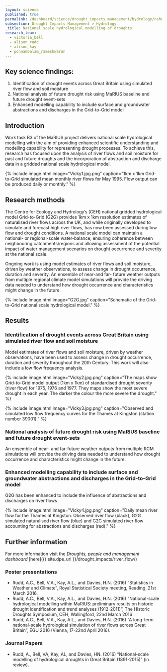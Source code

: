```yaml
---
layout: science
published: true
permalink: /dashboard/science/drought_impacts_management/hydrology/nshmd/
subsection: Drought Impacts Management > Hydrology
_title: National scale hydrological modelling of droughts
research_team:
  - victoria_bell
  - alison_rudd
  - alison_kay
  - ponnambalam_rameshwaran
---
```

 
## Key science findings:
1.	Identification of drought events across Great Britain using simulated river flow and soil moisture 
2.	 National analysis of future drought risk using MaRIUS baseline and future drought event-sets
3.	Enhanced modelling capability to include surface and groundwater abstractions and discharges in the Grid-to-Grid model


## Introduction

Work task B3 of the MaRIUS project delivers national scale hydrological modelling with the aim of providing enhanced scientific understanding and modelling capability for representing drought processes. To achieve this, research has focused upon the analysis of river flows and soil moisture for past and future droughts and the incorporation of abstraction and discharge data in a gridded national scale hydrological model. 

{% include 
	image.html 
	image="Vicky1.jpg.png" 
	caption="1km x 1km Grid-to-Grid simulated mean monthly river flows for May 1995. Flow output can be produced daily or monthly." 
%}

## Research methods

The Centre for Ecology and Hydrology’s (CEH) national gridded hydrological model Grid-to-Grid (G2G) provides 1km x 1km resolution estimates of naturalised river flows across the UK, and while originally developed to simulate and forecast high river flows, has now been assessed during low flow and drought conditions. A national scale model can maintain a national- or regional-scale water-balance, ensuring coherence between neighbouring catchments/regions and allowing assessment of the potential impact of water management scenarios on drought occurrence and severity at the national scale. 

Ongoing work is using model estimates of river flows and soil moisture, driven by weather observations, to assess change in drought occurrence, duration and severity. An ensemble of near-and far- future weather outputs from multiple regional climate model simulations will provide the driving data needed to understand how drought occurrence and characteristics might change in the future.

{% include 
	image.html 
	image="G2G.jpg" 
	caption="Schematic of the Grid-to-Grid national scale hydrological model." 
%}

## Results 

### Identification of drought events across Great Britain using simulated river flow and soil moisture 

Model estimates of river flows and soil moisture, driven by weather observations, have been used to assess change in drought occurrence, duration and severity throughout the 20th Century. This work will also include a low flow frequency analysis.  

{% include 
	image.html 
	image="Vicky2.jpg.png" 
	caption="The maps show Grid-to-Grid model output (1km x 1km) of standardised drought severity (river flow) for 1975, 1976 and 1977. They maps show the most severe drought in each year. The darker the colour the more severe the drought." 
%}

{% include 
	image.html 
	image="Vicky3.jpg.png" 
	caption="Observed and simulated low flow frequency curves for the Thames at Kingston (station number 39001)." 
%}

### National analysis of future drought risk using MaRIUS baseline and future drought event-sets

An ensemble of near- and far-future weather outputs from multiple RCM simulations will provide the driving data needed to understand how drought occurrence and characteristics might change in the future.

### Enhanced modelling capability to include surface and groundwater abstractions and discharges in the Grid-to-Grid model

G2G has been enhanced to include the influence of abstractions and discharges on river flows

{% include 
	image.html 
	image="Vicky4.jpg.png" 
	caption="Daily mean river flow for the Thames at Kingston. Observed river flow (black), G2G simulated naturalised river flow (blue) and G2G simulated river flow accounting for abstractions and discharges (red)." 
%}

## Further information

For more information visit the _Droughts, people and management dashboard_ [here]({{ site.dpe_url }}/drought_impacts/river_flow/)

### Poster presentations

* Rudd, A.C., Bell, V.A., Kay, A.L., and Davies, H.N. (2016) “Statistics in Weather and Climate”, Royal Statistical Society meeting, Reading, 21st March 2016.
* Rudd, A.C., Bell, V.A., Kay, A.L., and Davies, H.N. (2016) “National-scale hydrological modelling within MaRIUS: preliminary results on historic drought identification and trend analyses (1912-2011)”, The Historic Droughts Symposium, CEH, Wallingford, 22nd March 2016
* Rudd, A.C., Bell, V.A., Kay, A.L., and Davies, H.N. (2016) “A long-term national-scale hydrological simulation of river flows across Great Britain”, EGU 2016 (Vienna, 17-22nd April 2016).

### Journal Papers

* Rudd, A., Bell, VA, Kay, AL, and Davies, HN. (2016) “National-scale modelling of hydrological droughts in Great Britain (1891-2015)” (in review).
